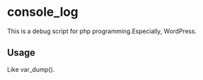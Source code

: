 # console_log
This is a debug script for php programming.Especially,  WordPress.

## Usage ##

Like var_dump().

  <?php
    // something to debug
    $foo = 'a';
    console_log($foo);


